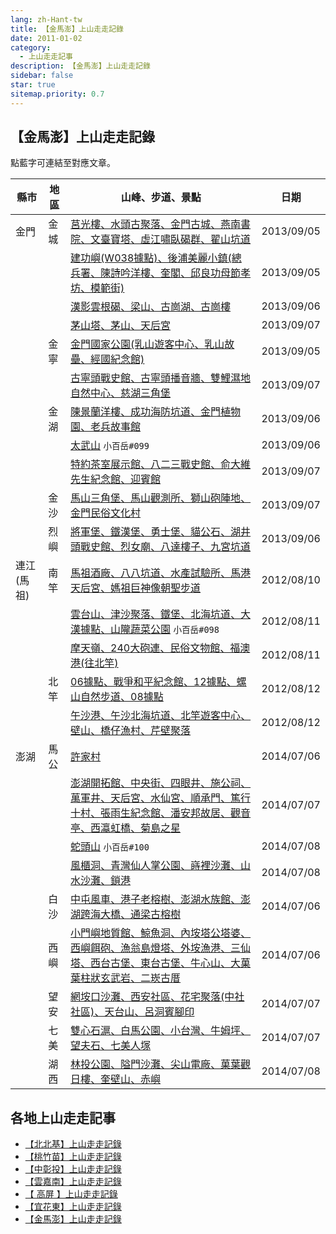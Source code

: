 ```yaml
---
lang: zh-Hant-tw
title: 【金馬澎】上山走走記錄
date: 2011-01-02
category: 
  - 上山走走記事
description: 【金馬澎】上山走走記錄
sidebar: false
star: true
sitemap.priority: 0.7
---
```


## **【金馬澎】上山走走記錄**

點藍字可連結至對應文章。

<!-- more -->

| 縣市      | 地區     | 山峰、步道、景點                                                          | 日期         |
|---------|--------|-------------------------------------------------------------------|------------|
| 金門      | 金城     | [莒光樓、水頭古聚落、金門古城、燕南書院、文臺寶塔、虛江嘯臥碣群、翟山坑道](/posts/post-150-2013-09-23.html)                              | 2013/09/05 |
| &nbsp;  | &nbsp; | [建功嶼(W038據點)、後浦美麗小鎮(總兵署、陳詩吟洋樓、奎閣、邱良功母節孝坊、模範街)](/posts/post-149-2013-09-23.html)                      | 2013/09/05 |
| &nbsp;  | &nbsp; | [漢影雲根碣、梁山、古崗湖、古崗樓](/posts/post-148-2013-09-23.html)                                                  | 2013/09/06 |
| &nbsp;  | &nbsp; | [茅山塔、茅山、天后宮](/posts/post-144-2013-09-23.html)                                                        | 2013/09/07 |
| &nbsp;  | 金寧     | [金門國家公園(乳山遊客中心、乳山故壘、經國紀念館)](/posts/post-149-2013-09-23.html)                                         | 2013/09/05 |
| &nbsp;  | &nbsp; | [古寧頭戰史館、古寧頭播音牆、雙鯉濕地自然中心、慈湖三角堡](/posts/post-142-2013-09-23.html)                                      | 2013/09/07 |
| &nbsp;  | 金湖     | [陳景蘭洋樓、成功海防坑道、金門植物園、老兵故事館](/posts/post-146-2013-09-23.html)                                          | 2013/09/06 |
| &nbsp;  | &nbsp; | [太武山](/posts/post-145-2013-09-23.html) `小百岳#099`                                                 | 2013/09/06 |
| &nbsp;  | &nbsp; | [特約茶室展示館、八二三戰史館、俞大維先生紀念館、迎賓館](/posts/post-143-2013-09-23.html)                                       | 2013/09/07 |
| &nbsp;  | 金沙     | [馬山三角堡、馬山觀測所、獅山砲陣地、金門民俗文化村](/posts/post-143-2013-09-23.html)                                         | 2013/09/07 |
| &nbsp;  | 烈嶼     | [將軍堡、鐵漢堡、勇士堡、貓公石、湖井頭戰史館、烈女廟、八達樓子、九宮坑道](/posts/post-147-2013-09-23.html)                              | 2013/09/06 |
| 連江 (馬祖) | 南竿     | [馬祖酒廠、八八坑道、水產試驗所、馬港天后宮、媽祖巨神像朝聖步道](/posts/post-189-2012-08-20.html)                                   | 2012/08/10 |
| &nbsp;  | &nbsp; | [雲台山、津沙聚落、鐵堡、北海坑道、大漢據點、山隴蔬菜公園](/posts/post-188-2012-08-21.html) `小百岳#098`                        | 2012/08/11 |
| &nbsp;  | &nbsp; | [摩天嶺、240大砲連、民俗文物館、福澳港(往北竿)](/posts/post-187-2012-08-22.html)                                         | 2012/08/11 |
| &nbsp;  | 北竿     | [06據點、戰爭和平紀念館、12據點、螺山自然步道、08據點](/posts/post-186-2012-08-23.html)                                     | 2012/08/12 |
| &nbsp;  | &nbsp; | [午沙港、午沙北海坑道、北竿遊客中心、壁山、橋仔漁村、芹壁聚落](/posts/post-185-2012-08-24.html)                                    | 2012/08/12 |
| 澎湖      | 馬公     | [許家村](/posts/post-105-2014-07-18.html)                                                               | 2014/07/06 |
| &nbsp;  | &nbsp; | [澎湖開拓館、中央街、四眼井、施公祠、萬軍井、天后宮、水仙宮、順承門、篤行十村、張雨生紀念館、潘安邦故居、觀音亭、西瀛虹橋、菊島之星](/posts/post-103-2014-07-22.html) | 2014/07/07 |
| &nbsp;  | &nbsp; | [蛇頭山](/posts/post-102-2014-07-23.html) `小百岳#100`                                                 | 2014/07/08 |
| &nbsp;  | &nbsp; | [風櫃洞、青灣仙人掌公園、嵵裡沙灘、山水沙灘、鎖港](/posts/post-101-2014-07-23.html)                                          | 2014/07/08 |
| &nbsp;  | 白沙     | [中屯風車、港子老榕樹、澎湖水族館、澎湖跨海大橋、通梁古榕樹](/posts/post-105-2014-07-18.html)                                     | 2014/07/06 |
| &nbsp;  | 西嶼     | [小門嶼地質館、鯨魚洞、內垵塔公塔婆、西嶼餌砲、漁翁島燈塔、外垵漁港、三仙塔、西台古堡、東台古堡、牛心山、大菓葉柱狀玄武岩、二崁古厝](/posts/post-105-2014-07-18.html) | 2014/07/06 |
| &nbsp;  | 望安     | [網垵口沙灘、西安社區、花宅聚落(中社社區)、天台山、呂洞賓腳印](/posts/post-104-2014-07-21.html)                                   | 2014/07/07 |
| &nbsp;  | 七美     | [雙心石滬、白馬公園、小台灣、牛姆坪、望夫石、七美人塚](/posts/post-104-2014-07-21.html)                                        | 2014/07/07 |
| &nbsp;  | 湖西     | [林投公園、隘門沙灘、尖山電廠、菓葉觀日樓、奎壁山、赤嶼](/posts/post-101-2014-07-23.html)                                       | 2014/07/08 |


## 各地上山走走記事
- [【北北基】上山走走記錄](/posts/post-273-2011-01-02.md)
- [【桃竹苗】上山走走記錄](/posts/post-272-2011-01-02.md)
- [【中彰投】上山走走記錄](/posts/post-271-2011-01-02.md)
- [【雲嘉南】上山走走記錄](/posts/post-270-2011-01-02.md)
- [【 高屏 】上山走走記錄](/posts/post-268-2011-01-02.md)
- [【宜花東】上山走走記錄](/posts/post-269-2011-01-02.md)
- [【金馬澎】上山走走記錄](/posts/post-267-2011-01-02.md)